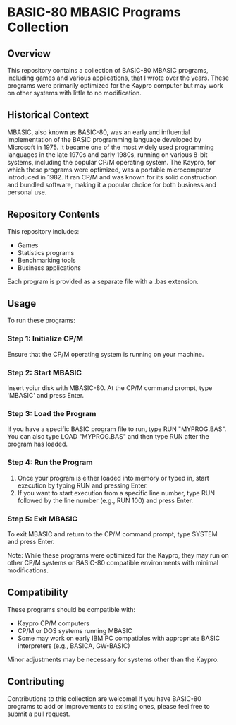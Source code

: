 # BASIC-80 MBASIC Programs Collection

## Overview
This repository contains a collection of BASIC-80 MBASIC programs, including games and various applications, that I wrote over the years. These programs were primarily optimized for the Kaypro computer but may work on other systems with little to no modification.

## Historical Context
MBASIC, also known as BASIC-80, was an early and influential implementation of the BASIC programming language developed by Microsoft in 1975. It became one of the most widely used programming languages in the late 1970s and early 1980s, running on various 8-bit systems, including the popular CP/M operating system.
The Kaypro, for which these programs were optimized, was a portable microcomputer introduced in 1982. It ran CP/M and was known for its solid construction and bundled software, making it a popular choice for both business and personal use.

## Repository Contents

This repository includes:

* Games
* Statistics programs
* Benchmarking tools 
* Business applications

Each program is provided as a separate file with a .bas extension.

## Usage
To run these programs:

### Step 1: Initialize CP/M
Ensure that the CP/M operating system is running on your machine.

### Step 2: Start MBASIC
Insert yoiur disk with MBASIC-80. At the CP/M command prompt, type 'MBASIC' and press Enter.

### Step 3: Load the Program
If you have a specific BASIC program file to run, type RUN "MYPROG.BAS". You can also type LOAD "MYPROG.BAS" and then type RUN after the program has loaded.

### Step 4: Run the Program
1. Once your program is either loaded into memory or typed in, start execution by typing RUN and pressing Enter.
2. If you want to start execution from a specific line number, type RUN followed by the line number (e.g., RUN 100) and press Enter.

### Step 5: Exit MBASIC
To exit MBASIC and return to the CP/M command prompt, type SYSTEM and press Enter.

Note: While these programs were optimized for the Kaypro, they may run on other CP/M systems or BASIC-80 compatible environments with minimal modifications.

## Compatibility
These programs should be compatible with:

* Kaypro CP/M computers
* CP/M or DOS systems running MBASIC
* Some may work on early IBM PC compatibles with appropriate BASIC interpreters (e.g., BASICA, GW-BASIC)

Minor adjustments may be necessary for systems other than the Kaypro.

## Contributing
Contributions to this collection are welcome! If you have BASIC-80 programs to add or improvements to existing ones, please feel free to submit a pull request.
